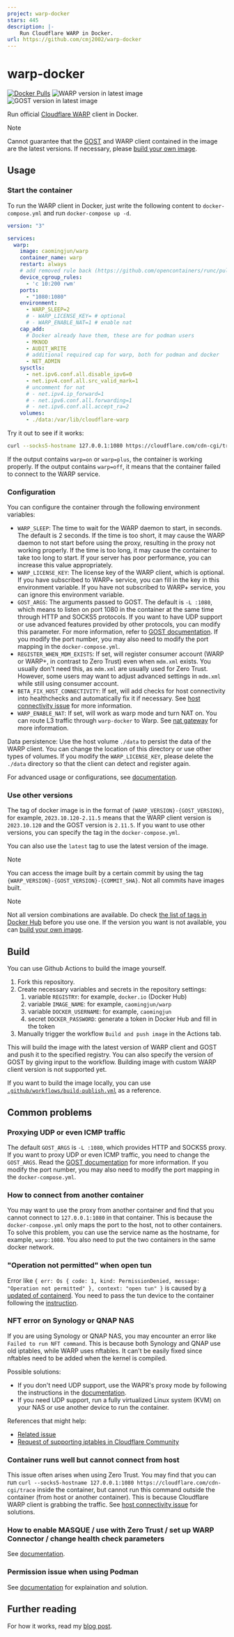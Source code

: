 ```yaml
---
project: warp-docker
stars: 445
description: |-
    Run Cloudflare WARP in Docker.
url: https://github.com/cmj2002/warp-docker
---
```


# warp-docker

[![Docker Pulls](https://img.shields.io/docker/pulls/caomingjun/warp)](https://hub.docker.com/r/caomingjun/warp)
![WARP version in latest image](https://img.shields.io/endpoint?url=https%3A%2F%2Fapi.caomingjun.com%2Fdockerhub-label%3Frepo%3Dcaomingjun%2Fwarp%26label%3DWARP_VERSION%26display%3DWARP%2520in%2520image)
![GOST version in latest image](https://img.shields.io/endpoint?url=https%3A%2F%2Fapi.caomingjun.com%2Fdockerhub-label%3Frepo%3Dcaomingjun%2Fwarp%26label%3DGOST_VERSION%26display%3DGOST%2520in%2520image)

Run official [Cloudflare WARP](https://1.1.1.1/) client in Docker.

> [!NOTE]
> Cannot guarantee that the [GOST](https://github.com/ginuerzh/gost) and WARP client contained in the image are the latest versions. If necessary, please [build your own image](#build).

## Usage

### Start the container

To run the WARP client in Docker, just write the following content to `docker-compose.yml` and run `docker-compose up -d`.

```yaml
version: "3"

services:
  warp:
    image: caomingjun/warp
    container_name: warp
    restart: always
    # add removed rule back (https://github.com/opencontainers/runc/pull/3468)
    device_cgroup_rules:
      - 'c 10:200 rwm'
    ports:
      - "1080:1080"
    environment:
      - WARP_SLEEP=2
      # - WARP_LICENSE_KEY= # optional
      # - WARP_ENABLE_NAT=1 # enable nat
    cap_add:
      # Docker already have them, these are for podman users
      - MKNOD
      - AUDIT_WRITE
      # additional required cap for warp, both for podman and docker
      - NET_ADMIN
    sysctls:
      - net.ipv6.conf.all.disable_ipv6=0
      - net.ipv4.conf.all.src_valid_mark=1
      # uncomment for nat
      # - net.ipv4.ip_forward=1
      # - net.ipv6.conf.all.forwarding=1
      # - net.ipv6.conf.all.accept_ra=2
    volumes:
      - ./data:/var/lib/cloudflare-warp
```

Try it out to see if it works:

```bash
curl --socks5-hostname 127.0.0.1:1080 https://cloudflare.com/cdn-cgi/trace
```

If the output contains `warp=on` or `warp=plus`, the container is working properly. If the output contains `warp=off`, it means that the container failed to connect to the WARP service.

### Configuration

You can configure the container through the following environment variables:

- `WARP_SLEEP`: The time to wait for the WARP daemon to start, in seconds. The default is 2 seconds. If the time is too short, it may cause the WARP daemon to not start before using the proxy, resulting in the proxy not working properly. If the time is too long, it may cause the container to take too long to start. If your server has poor performance, you can increase this value appropriately.
- `WARP_LICENSE_KEY`: The license key of the WARP client, which is optional. If you have subscribed to WARP+ service, you can fill in the key in this environment variable. If you have not subscribed to WARP+ service, you can ignore this environment variable.
- `GOST_ARGS`: The arguments passed to GOST. The default is `-L :1080`, which means to listen on port 1080 in the container at the same time through HTTP and SOCKS5 protocols. If you want to have UDP support or use advanced features provided by other protocols, you can modify this parameter. For more information, refer to [GOST documentation](https://v2.gost.run/en/). If you modify the port number, you may also need to modify the port mapping in the `docker-compose.yml`.
- `REGISTER_WHEN_MDM_EXISTS`: If set, will register consumer account (WARP or WARP+, in contrast to Zero Trust) even when `mdm.xml` exists. You usually don't need this, as `mdm.xml` are usually used for Zero Trust. However, some users may want to adjust advanced settings in `mdm.xml` while still using consumer account.
- `BETA_FIX_HOST_CONNECTIVITY`: If set, will add checks for host connectivity into healthchecks and automatically fix it if necessary. See [host connectivity issue](docs/host-connectivity.md) for more information.
- `WARP_ENABLE_NAT`: If set, will work as warp mode and turn NAT on. You can route L3 traffic through `warp-docker` to Warp. See [nat gateway](docs/nat-gateway.md) for more information.

Data persistence: Use the host volume `./data` to persist the data of the WARP client. You can change the location of this directory or use other types of volumes. If you modify the `WARP_LICENSE_KEY`, please delete the `./data` directory so that the client can detect and register again.

For advanced usage or configurations, see [documentation](docs/README.md).

### Use other versions

The tag of docker image is in the format of `{WARP_VERSION}-{GOST_VERSION}`, for example, `2023.10.120-2.11.5` means that the WARP client version is `2023.10.120` and the GOST version is `2.11.5`. If you want to use other versions, you can specify the tag in the `docker-compose.yml`.

You can also use the `latest` tag to use the latest version of the image.

> [!NOTE]
> You can access the image built by a certain commit by using the tag `{WARP_VERSION}-{GOST_VERSION}-{COMMIT_SHA}`. Not all commits have images built.

> [!NOTE]
> Not all version combinations are available. Do check [the list of tags in Docker Hub](https://hub.docker.com/r/caomingjun/warp/tags) before you use one. If the version you want is not available, you can [build your own image](#build).

## Build

You can use Github Actions to build the image yourself.

1. Fork this repository.
2. Create necessary variables and secrets in the repository settings:
   1. variable `REGISTRY`: for example, `docker.io` (Docker Hub)
   2. variable `IMAGE_NAME`: for example, `caomingjun/warp`
   3. variable `DOCKER_USERNAME`: for example, `caomingjun`
   4. secret `DOCKER_PASSWORD`: generate a token in Docker Hub and fill in the token
3. Manually trigger the workflow `Build and push image` in the Actions tab.

This will build the image with the latest version of WARP client and GOST and push it to the specified registry. You can also specify the version of GOST by giving input to the workflow. Building image with custom WARP client version is not supported yet.

If you want to build the image locally, you can use [`.github/workflows/build-publish.yml`](.github/workflows/build-publish.yml) as a reference.

## Common problems

### Proxying UDP or even ICMP traffic

The default `GOST_ARGS` is `-L :1080`, which provides HTTP and SOCKS5 proxy. If you want to proxy UDP or even ICMP traffic, you need to change the `GOST_ARGS`. Read the [GOST documentation](https://v2.gost.run/en/) for more information. If you modify the port number, you may also need to modify the port mapping in the `docker-compose.yml`.

### How to connect from another container

You may want to use the proxy from another container and find that you cannot connect to `127.0.0.1:1080` in that container. This is because the `docker-compose.yml` only maps the port to the host, not to other containers. To solve this problem, you can use the service name as the hostname, for example, `warp:1080`. You also need to put the two containers in the same docker network.

### "Operation not permitted" when open tun

Error like `{ err: Os { code: 1, kind: PermissionDenied, message: "Operation not permitted" }, context: "open tun" }` is caused by [a updated of containerd](https://github.com/containerd/containerd/releases/tag/v1.7.24). You need to pass the tun device to the container following the [instruction](docs/tun-not-permitted.md).

### NFT error on Synology or QNAP NAS

If you are using Synology or QNAP NAS, you may encounter an error like `Failed to run NFT command`. This is because both Synology and QNAP use old iptables, while WARP uses nftables. It can't be easily fixed since nftables need to be added when the kernel is compiled.

Possible solutions:
- If you don't need UDP support, use the WAPR's proxy mode by following the instructions in the [documentation](docs/proxy-mode.md).
- If you need UDP support, run a fully virtualized Linux system (KVM) on your NAS or use another device to run the container.

References that might help:
- [Related issue](https://github.com/cmj2002/warp-docker/issues/16)
- [Request of supporting iptables in Cloudflare Community](https://community.cloudflare.com/t/legacy-support-for-docker-containers-running-on-synology-qnap/733983)

### Container runs well but cannot connect from host

This issue often arises when using Zero Trust. You may find that you can run `curl --socks5-hostname 127.0.0.1:1080 https://cloudflare.com/cdn-cgi/trace` inside the container, but cannot run this command outside the container (from host or another container). This is because Cloudflare WARP client is grabbing the traffic. See [host connectivity issue](docs/host-connectivity.md) for solutions.

### How to enable MASQUE / use with Zero Trust / set up WARP Connector / change health check parameters

See [documentation](docs/README.md).

### Permission issue when using Podman

See [documentation](docs/podman.md) for explaination and solution.

## Further reading

For how it works, read my [blog post](https://blog.caomingjun.com/run-cloudflare-warp-in-docker/en/#How-it-works).

